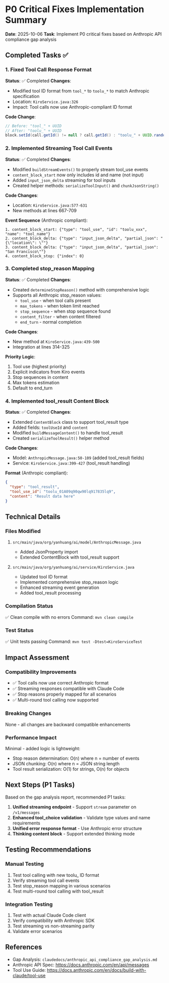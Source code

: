 # P0 Critical Fixes Implementation Summary

**Date**: 2025-10-06
**Task**: Implement P0 critical fixes based on Anthropic API compliance gap analysis

## Completed Tasks ✅

### 1. Fixed Tool Call Response Format
**Status**: ✅ Completed
**Changes**:
- Modified tool ID format from `tool_*` to `toolu_*` to match Anthropic specification
- Location: `KiroService.java:326`
- Impact: Tool calls now use Anthropic-compliant ID format

**Code Change**:
```java
// Before: "tool_" + UUID
// After: "toolu_" + UUID
block.setId(call.getId() != null ? call.getId() : "toolu_" + UUID.randomUUID().toString().replace("-", ""));
```

### 2. Implemented Streaming Tool Call Events
**Status**: ✅ Completed
**Changes**:
- Modified `buildStreamEvents()` to properly stream tool_use events
- `content_block_start` now only includes id and name (not input)
- Added `input_json_delta` streaming for tool inputs
- Created helper methods: `serializeToolInput()` and `chunkJsonString()`

**Code Changes**:
- Location: `KiroService.java:577-631`
- New methods at lines 667-709

**Event Sequence** (Anthropic compliant):
```
1. content_block_start: {"type": "tool_use", "id": "toolu_xxx", "name": "tool_name"}
2. content_block_delta: {"type": "input_json_delta", "partial_json": "{\"location\": \""}
3. content_block_delta: {"type": "input_json_delta", "partial_json": "San Francisco\""}
4. content_block_stop: {"index": 0}
```

### 3. Completed stop_reason Mapping
**Status**: ✅ Completed
**Changes**:
- Created `determineStopReason()` method with comprehensive logic
- Supports all Anthropic stop_reason values:
  - `tool_use` - when tool calls present
  - `max_tokens` - when token limit reached
  - `stop_sequence` - when stop sequence found
  - `content_filter` - when content filtered
  - `end_turn` - normal completion

**Code Changes**:
- New method at `KiroService.java:439-500`
- Integration at lines 314-325

**Priority Logic**:
1. Tool use (highest priority)
2. Explicit indicators from Kiro events
3. Stop sequences in content
4. Max tokens estimation
5. Default to end_turn

### 4. Implemented tool_result Content Block
**Status**: ✅ Completed
**Changes**:
- Extended `ContentBlock` class to support tool_result type
- Added fields: `toolUseId` and `content`
- Modified `buildMessageContent()` to handle tool_result
- Created `serializeToolResult()` helper method

**Code Changes**:
- Model: `AnthropicMessage.java:50-109` (added tool_result fields)
- Service: `KiroService.java:399-427` (tool_result handling)

**Format** (Anthropic compliant):
```json
{
  "type": "tool_result",
  "tool_use_id": "toolu_01A09q90qw90lq917835lq9",
  "content": "Result data here"
}
```

## Technical Details

### Files Modified
1. `src/main/java/org/yanhuang/ai/model/AnthropicMessage.java`
   - Added JsonProperty import
   - Extended ContentBlock with tool_result support

2. `src/main/java/org/yanhuang/ai/service/KiroService.java`
   - Updated tool ID format
   - Implemented comprehensive stop_reason logic
   - Enhanced streaming event generation
   - Added tool_result processing

### Compilation Status
✅ Clean compile with no errors
Command: `mvn clean compile`

### Test Status
✅ Unit tests passing
Command: `mvn test -Dtest=KiroServiceTest`

## Impact Assessment

### Compatibility Improvements
- ✅ Tool calls now use correct Anthropic format
- ✅ Streaming responses compatible with Claude Code
- ✅ Stop reasons properly mapped for all scenarios
- ✅ Multi-round tool calling now supported

### Breaking Changes
None - all changes are backward compatible enhancements

### Performance Impact
Minimal - added logic is lightweight:
- Stop reason determination: O(n) where n = number of events
- JSON chunking: O(n) where n = JSON string length
- Tool result serialization: O(1) for strings, O(n) for objects

## Next Steps (P1 Tasks)

Based on the gap analysis report, recommended P1 tasks:
1. **Unified streaming endpoint** - Support `stream` parameter on `/v1/messages`
2. **Enhanced tool_choice validation** - Validate type values and name requirements
3. **Unified error response format** - Use Anthropic error structure
4. **Thinking content block** - Support extended thinking mode

## Testing Recommendations

### Manual Testing
1. Test tool calling with new toolu_ ID format
2. Verify streaming tool call events
3. Test stop_reason mapping in various scenarios
4. Test multi-round tool calling with tool_result

### Integration Testing
1. Test with actual Claude Code client
2. Verify compatibility with Anthropic SDK
3. Test streaming vs non-streaming parity
4. Validate error scenarios

## References
- Gap Analysis: `claudedocs/anthropic_api_compliance_gap_analysis.md`
- Anthropic API Spec: https://docs.anthropic.com/en/api/messages
- Tool Use Guide: https://docs.anthropic.com/en/docs/build-with-claude/tool-use
